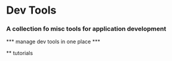 # Dev Tools

### A collection fo misc tools for application development

*** manage dev tools in one place ***

** tutorials
